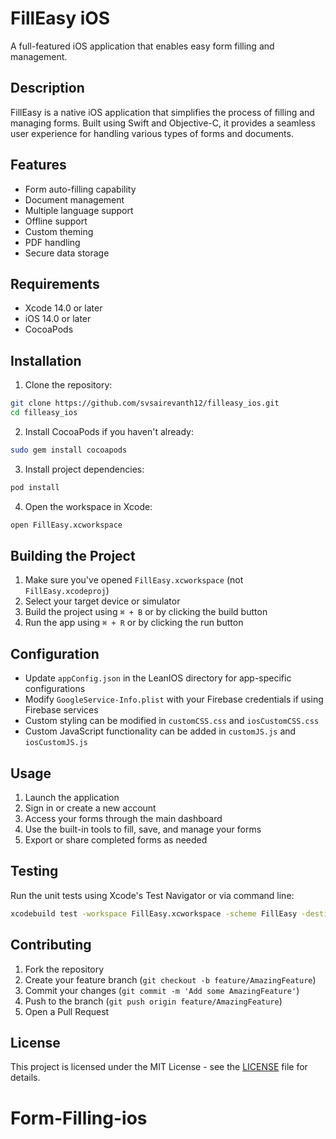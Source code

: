 # FillEasy iOS

A full-featured iOS application that enables easy form filling and management.

## Description

FillEasy is a native iOS application that simplifies the process of filling and managing forms. Built using Swift and Objective-C, it provides a seamless user experience for handling various types of forms and documents.

## Features

- Form auto-filling capability
- Document management
- Multiple language support
- Offline support
- Custom theming
- PDF handling
- Secure data storage

## Requirements

- Xcode 14.0 or later
- iOS 14.0 or later
- CocoaPods

## Installation

1. Clone the repository:
```bash
git clone https://github.com/svsairevanth12/filleasy_ios.git
cd filleasy_ios
```

2. Install CocoaPods if you haven't already:
```bash
sudo gem install cocoapods
```

3. Install project dependencies:
```bash
pod install
```

4. Open the workspace in Xcode:
```bash
open FillEasy.xcworkspace
```

## Building the Project

1. Make sure you've opened `FillEasy.xcworkspace` (not `FillEasy.xcodeproj`)
2. Select your target device or simulator
3. Build the project using `⌘ + B` or by clicking the build button
4. Run the app using `⌘ + R` or by clicking the run button

## Configuration

- Update `appConfig.json` in the LeanIOS directory for app-specific configurations
- Modify `GoogleService-Info.plist` with your Firebase credentials if using Firebase services
- Custom styling can be modified in `customCSS.css` and `iosCustomCSS.css`
- Custom JavaScript functionality can be added in `customJS.js` and `iosCustomJS.js`

## Usage

1. Launch the application
2. Sign in or create a new account
3. Access your forms through the main dashboard
4. Use the built-in tools to fill, save, and manage your forms
5. Export or share completed forms as needed

## Testing

Run the unit tests using Xcode's Test Navigator or via command line:
```bash
xcodebuild test -workspace FillEasy.xcworkspace -scheme FillEasy -destination 'platform=iOS Simulator,name=iPhone 14,OS=16.0'
```

## Contributing

1. Fork the repository
2. Create your feature branch (`git checkout -b feature/AmazingFeature`)
3. Commit your changes (`git commit -m 'Add some AmazingFeature'`)
4. Push to the branch (`git push origin feature/AmazingFeature`)
5. Open a Pull Request

## License

This project is licensed under the MIT License - see the [LICENSE](LICENSE) file for details.
# Form-Filling-ios
